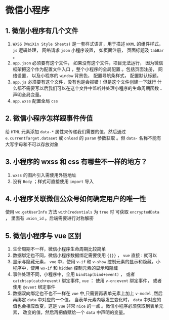 # 微信小程序

## 1. 微信小程序有几个文件

1. `WXSS` `(WeiXin Style Sheets)` 是⼀套样式语言，用于描述 `WXML` 的组件样式， `js` 逻辑处理， 网络请求 `json` 小程序设置， 如页面注册， 页面标题及 `tabBar` 。
2. `app.json` 必须要有这个文件， 如果没有这个文件，项目无法运行， 因为微信框架把这个作为配置文件⼊⼝ ，整个小程序的全局配置 。包括页面注册， 网络设置， 以及小程序的 `window` 背景色， 配置导航条样式， 配置默认标题。
3. `app.js` 必须要有这个文件，没有也是会报错！但是这个文件创建⼀下就行 什么都不需要写以后我们可以在这个文件中监听并处理小程序的生命周期函数 、声明全局变量。
4. `app.wxss` 配置全局 `css`

## 2. 微信小程序怎样跟事件传值

给 `HTML` 元素添加 `data-*` 属性来传递我们需要的值，然后通过 `e.currentTarget.dataset` 或 `onload` 的 `param` 参数获取 。但 `data-` 名称不能有大写字母和不可以存放对象

## 3. 小程序的 wxss 和 css 有哪些不⼀样的地方？

1. `wxss` 的图片引⼊需使用外链地址
2. 没有 `Body` ；样式可直接使用 `import` 导⼊

## 4. 小程序关联微信公众号如何确定用户的唯⼀性

使用 `wx.getUserInfo` ⽅法 `withCredentials` 为 `true` 时 可获取 `encryptedData` ， 里面有 `union_id` 。后端需要进行对称解密

## 5. 微信小程序与 vue 区别

1. 生命周期不⼀样，微信小程序生命周期比较简单
2. 数据绑定也不同，微信小程序数据绑定需要使用 `{{}}` ， `vue` 直接 : 就可以
3. 显示与隐藏元素， `vue` 中，使用 `v-if` 和 `v-show` 控制元素的显示和隐藏，小程序中，使用 `wx-if` 和 `hidden` 控制元素的显示和隐藏
4. 事件处理不同，小程序中，全用 `bindtap(bind+event)` ， 或者 `catchtap(catch+event)` 绑定事件, `vue` ： 使用 `v-on:event` 绑定事件， 或者使用 `@event` 绑定事件
5. 数据双向绑定也不也不⼀样在 `vue` 中,只需要再表单元素上加上 `v-model` ,然后再绑定 `data` 中对应的⼀个值， 当表单元素内容发生变化时， `data` 中对应的值也会相应改变，这是 `vue` 非常 `nice` 的⼀点 。微信小程序必须获取到表单元素， 改变的值，然后再把值赋给⼀个 `data` 中声明的变量。
